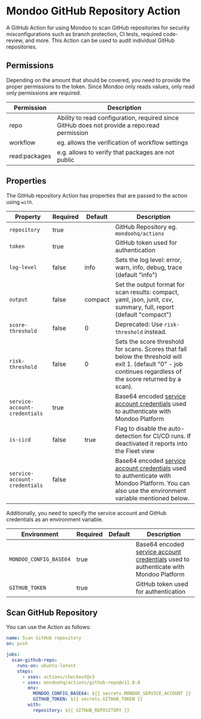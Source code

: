 # Mondoo GitHub Repository Action

A GitHub Action for using Mondoo to scan GitHub repositories for security misconfigurations such as branch protection, CI tests, required code-review, and more. This Action can be used to audit individual GitHub repositories.

## Permissions

Depending on the amount that should be covered, you need to provide the proper permissions to the token. Since Mondoo only reads values, only read only permissions are required.

| Permission    | Description                                                                                  |
| ------------- | -------------------------------------------------------------------------------------------- |
| repo          | Ability to read configuration, required since GitHub does not provide a repo:read permission |
| workflow      | eg. allows the verification of workflow settings                                             |
| read:packages | e.g. allows to verify that packages are not public                                           |

## Properties

The GitHub repository Action has properties that are passed to the action using `with`.

| Property                      | Required | Default | Description                                                                                                                                                                                                            |
| ----------------------------- | -------- | ------- | ---------------------------------------------------------------------------------------------------------------------------------------------------------------------------------------------------------------------- |
| `repository`                  | true     |         | GitHub Repository eg. `mondoohq/actions`                                                                                                                                                                               |
| `token`                       | true     |         | GitHub token used for authentication                                                                                                                                                                                   |
| `log-level`                   | false    | info    | Sets the log level: error, warn, info, debug, trace (default "info")                                                                                                                                                   |
| `output`                      | false    | compact | Set the output format for scan results: compact, yaml, json, junit, csv, summary, full, report (default "compact")                                                                                                     |
| `score-threshold`             | false    | 0       | Deprecated: Use `risk-threshold` instead. |
| `risk-threshold`             | false    | 0       | Sets the score threshold for scans. Scores that fall below the threshold will exit 1. (default "0" - job continues regardless of the score returned by a scan).                                                        |
| `service-account-credentials` | true     |         | Base64 encoded [service account credentials](https://mondoo.com/docs/platform/maintain/access/service_accounts/) used to authenticate with Mondoo Platform                                                             |
| `is-cicd`                     | false    | true    | Flag to disable the auto-detection for CI/CD runs. If deactivated it reports into the Fleet view                                                                                                                       |
| `service-account-credentials` | false    |         | Base64 encoded [service account credentials](https://mondoo.com/docs/platform/maintain/access/service_accounts/) used to authenticate with Mondoo Platform. You can also use the environment variable mentioned below. |

Additionally, you need to specify the service account and GitHub credentials as an environment variable.

| Environment            | Required | Default | Description                                                                                                                                                |
| ---------------------- | -------- | ------- | ---------------------------------------------------------------------------------------------------------------------------------------------------------- |
| `MONDOO_CONFIG_BASE64` | true     |         | Base64 encoded [service account credentials](https://mondoo.com/docs/platform/maintain/access/service_accounts/) used to authenticate with Mondoo Platform |
| `GITHUB_TOKEN`         | true     |         | GitHub token used for authentication                                                                                                                       |

## Scan GitHub Repository

You can use the Action as follows:

```yaml
name: Scan GitHub repository
on: push

jobs:
  scan-github-repo:
    runs-on: ubuntu-latest
    steps:
      - uses: actions/checkout@v3
      - uses: mondoohq/actions/github-repo@v11.0.0
        env:
          MONDOO_CONFIG_BASE64: ${{ secrets.MONDOO_SERVICE_ACCOUNT }}
          GITHUB_TOKEN: ${{ secrets.GITHUB_TOKEN }}
        with:
          repository: ${{ GITHUB_REPOSITORY }}
```
